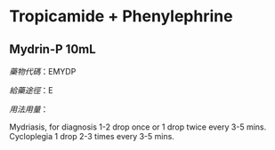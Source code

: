 # Tropicamide + Phenylephrine

## Mydrin-P 10mL

*藥物代碼*：EMYDP

*給藥途徑*：E

*用法用量*：

Mydriasis, for diagnosis 1-2 drop once or 1 drop twice every 3-5 mins. Cycloplegia 1 drop 2-3 times every 3-5 mins.

